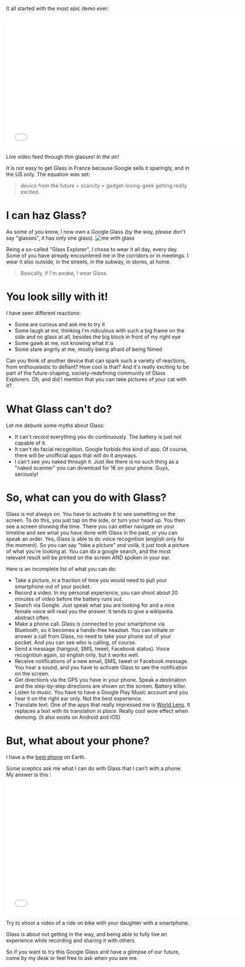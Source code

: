 It all started with the most epic demo ever:
<iframe width="640" height="360" src="//www.youtube.com/embed/D7TB8b2t3QE?rel=0" frameborder="0" allowfullscreen></iframe>

Live video feed through thin glasses! *In the air!*

It is not easy to get Glass in France because Google sells it sparingly, and in the US only.
The equation was set:
> device from the future + scarcity = gadget-loving-geek getting really excited.

I can haz Glass?
================

As some of you know, I now own a Google Glass (by the way, please don't say "glasses", it has only one glass).
![me with glass](https://lh4.googleusercontent.com/-Fd0QezHPcMM/U1-61yM-AaI/AAAAAAAARYU/y9bMl9tvHH0/w667-h889-no/IMG_20140429_164319.jpg)

Being a so-called "Glass Explorer", I chose to wear it all day, every day.
Some of you have already encountered me in the corridors or in meetings. I wear it also outside, in the streets, in the subway, in stores, at home.

> Basically, if I'm awake, I wear Glass.


You look silly with it!
=======================

I have seen different reactions:
- Some are curious and ask me to try it
- Some laugh at me, thinking I'm ridiculous with such a big frame on the side and no glass at all, besides the big block in front of my right eye
- Some gawk at me, not knowing what it is
- Some stare angrily at me, mostly being afraid of being filmed

Can you think of another device that can spark such a variety of reactions, from enthousiastic to defiant? How cool is that?
And it's really exciting to be part of the future-shaping, society-redefining community of Glass Explorers. Oh, and did I mention that you can take pictures of your cat with it?


What Glass can't do?
====================

Let me debunk some myths about Glass:

- It can't record everything you do continuously. The battery is just not capable of it.
- It can't do facial recognition. Google forbids this kind of app. Of course, there will be unofficial apps that will do it anyways.
- I can't see you naked through it. Just like there is no such thing as a "naked scanner" you can download for 1€ on your phone. Guys, seriously!


So, what can you do with Glass?
===============================

Glass is not always on. You have to activate it to see something on the screen. To do this, you just tap on the side, or turn your head up.
You then see a screen showing the time. There you can either navigate on your timeline and see what you have done with Glass in the past, or you can speak an order. Yes, Glass is able to do voice recognition (english only for the moment). So you can say "take a picture" and voilà, it just took a picture of what you're looking at. You can do a google search, and the most relevant result will be printed on the screen AND spoken in your ear.

Here is an incomplete list of what you can do:
- Take a picture, in a fraction of time you would need to pull your smartphone out of your pocket.
- Record a video. In my personal experience, you can shoot about 20 minutes of video before the battery runs out.
- Search via Google. Just speak what you are looking for and a nice female voice will read you the answer. It tends to give a wikipedia abstract often.
- Make a phone call. Glass is connected to your smartphone via Bluetooth, so it becomes a hands-free headset. You can initiate or answer a call from Glass, no need to take your phone out of your pocket. And you can see who is calling, of course.
- Send a message (hangout, SMS, tweet, Facebook status). Voice recognition again, so english only, but it works well.
- Receive notifications of a new email, SMS, tweet or Facebook message. You hear a sound, and you have to activate Glass to see the notification on the screen.
- Get directions via the GPS you have in your phone. Speak a destination and the step-by-step directions are shown on the screen. Battery killer.
- Listen to music. You have to have a Google Play Music account and you hear it on the right ear only. Not the best experience.
- Translate text. One of the apps that really impressed me is [World Lens](http://questvisual.com). It replaces a text with its translation *in place*. Really cool wow effect when demoing. (it also exists on Android and iOS)


But, what about your phone?
===========================

I have a the [best phone](https://play.google.com/store/devices/details/Nexus_5_32GB_Black?id=nexus_5_black_32gb) on Earth.

Some sceptics ask me what I can do with Glass that I can't with a phone. My answer is this :

<iframe width="640" height="360" src="//www.youtube.com/embed/ErcrXzQYwzE?rel=0" frameborder="0" allowfullscreen></iframe>

Try to shoot a video of a ride on bike with your daughter with a smartphone.

Glass is about not getting in the way, and being able to fully live an experience while recording and sharing it with others.


So if you want to try this Google Glass and have a glimpse of our future, come by my desk or feel free to ask when you see me.
